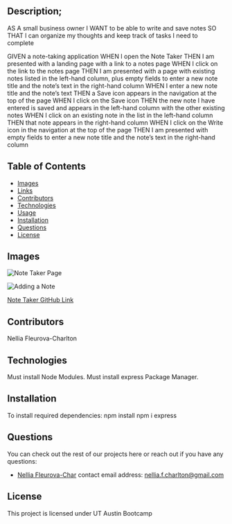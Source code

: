 ## Description;

AS A small business owner
I WANT to be able to write and save notes
SO THAT I can organize my thoughts and keep track of tasks I need to complete

GIVEN a note-taking application
WHEN I open the Note Taker
THEN I am presented with a landing page with a link to a notes page
WHEN I click on the link to the notes page
THEN I am presented with a page with existing notes listed in the left-hand column, plus empty fields to enter a new note title and the note’s text in the right-hand column
WHEN I enter a new note title and the note’s text
THEN a Save icon appears in the navigation at the top of the page
WHEN I click on the Save icon
THEN the new note I have entered is saved and appears in the left-hand column with the other existing notes
WHEN I click on an existing note in the list in the left-hand column
THEN that note appears in the right-hand column
WHEN I click on the Write icon in the navigation at the top of the page
THEN I am presented with empty fields to enter a new note title and the note’s text in the right-hand column


## Table of Contents

* [Images](#images)
* [Links](#links)
* [Contributors](#contributors)
* [Technologies](#technologies)
* [Usage](#usage)
* [Installation](#installation)
* [Questions](#questions)
* [License](#license)

## Images

![Note Taker Page](/public/images/screen2.png)

![Adding a Note](/public/images/Screen1.png)


[Note Taker GitHub Link]( )


## Contributors

Nellia Fleurova-Charlton

## Technologies
Must install Node Modules.
Must install express Package Manager.

## Installation

To install required dependencies:
npm install 
npm i express

## Questions

You can check out the rest of our projects here or reach out if you have any questions:

* [Nellia Fleurova-Char](https://github.com/NelliaFC)
  contact email address: nellia.f.charlton@gmail.com

## License

This project is licensed under UT Austin Bootcamp

